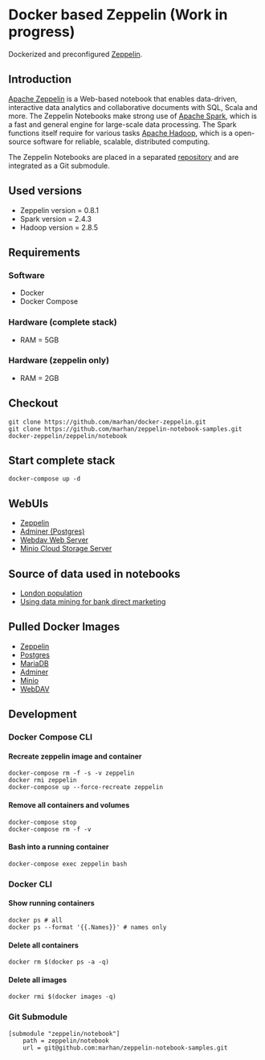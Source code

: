# Docker based Zeppelin (Work in progress)

Dockerized and preconfigured [Zeppelin](https://zeppelin.apache.org/docs/0.8.1/setup/deployment/docker.html).

## Introduction

[Apache Zeppelin](http://zeppelin.apache.org/) is a Web-based notebook that enables data-driven, 
interactive data analytics and collaborative documents with SQL, Scala and more. 
The Zeppelin Notebooks make strong use of [Apache Spark](https://spark.apache.org), which is a fast and general engine for large-scale data processing. 
The Spark functions itself require for various tasks [Apache Hadoop](https://hadoop.apache.org/), which is a open-source software for reliable, scalable, distributed computing.

The Zeppelin Notebooks are placed in a separated [repository](https://github.com/marhan/zeppelin-notebook-samples) and are integrated as a Git submodule.

## Used versions

- Zeppelin version = 0.8.1
- Spark version = 2.4.3
- Hadoop version = 2.8.5

## Requirements

### Software
- Docker
- Docker Compose

### Hardware (complete stack)
- RAM = 5GB

### Hardware (zeppelin only)  
- RAM = 2GB

## Checkout

    git clone https://github.com/marhan/docker-zeppelin.git
    git clone https://github.com/marhan/zeppelin-notebook-samples.git docker-zeppelin/zeppelin/notebook
    
## Start complete stack

    docker-compose up -d
    
## WebUIs

* [Zeppelin](http://localhost:10000) 
* [Adminer (Postgres)](http://localhost:10002) 
* [Webdav Web Server](http://localhost:10003) 
* [Minio Cloud Storage Server](http://localhost:10004) 

## Source of data used in notebooks

- [London population](https://github.com/datasets/london-population)
- [Using data mining for bank direct marketing](http://repositorium.sdum.uminho.pt/handle/1822/14838)
    
## Pulled Docker Images

- [Zeppelin](https://hub.docker.com/r/apache/zeppelin)
- [Postgres](https://hub.docker.com/_/postgres)
- [MariaDB](https://hub.docker.com/_/mariadb)
- [Adminer](https://hub.docker.com/_/adminer/)
- [Minio](https://hub.docker.com/r/minio/minio/)
- [WebDAV](https://hub.docker.com/r/bytemark/webdav/)

## Development

### Docker Compose CLI

#### Recreate zeppelin image and container
    
    docker-compose rm -f -s -v zeppelin
    docker rmi zeppelin    
    docker-compose up --force-recreate zeppelin
    
#### Remove all containers and volumes

    docker-compose stop
    docker-compose rm -f -v
    
#### Bash into a running container

    docker-compose exec zeppelin bash
    
### Docker CLI

#### Show running containers

    docker ps # all
    docker ps --format '{{.Names}}' # names only
    
#### Delete all containers

    docker rm $(docker ps -a -q)
    
#### Delete all images

    docker rmi $(docker images -q)
    
### Git Submodule

    [submodule "zeppelin/notebook"]
	    path = zeppelin/notebook
	    url = git@github.com:marhan/zeppelin-notebook-samples.git
